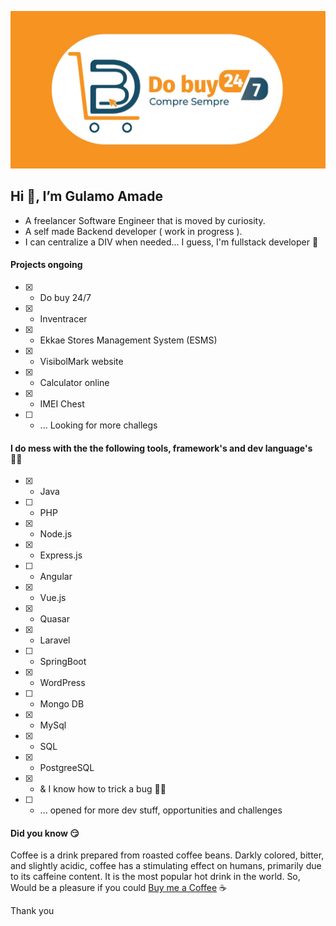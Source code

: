 ![Gulamo Amade](https://github.com/gul-am/gul-am/blob/main/githubprotofolio.png)

## Hi 👋, I’m Gulamo Amade ##

- A freelancer Software Engineer that is moved by curiosity.
- A self made Backend developer ( work in progress ).
- I can centralize a DIV when needed... I guess, I'm fullstack developer  🤣

#### Projects ongoing 
- [x] - Do buy 24/7
- [x] - Inventracer
- [x] - Ekkae Stores Management System (ESMS)
- [x] - VisibolMark website 
- [x] - Calculator online
- [x] - IMEI Chest
- [ ] - ... Looking for more challegs

#### I do mess with the the following tools, framework's and dev language's 👨‍💻
- [x] - Java
- [ ] - PHP
- [x] - Node.js
- [x] - Express.js
- [ ] - Angular
- [x] - Vue.js
- [x] - Quasar
- [x] - Laravel
- [ ] - SpringBoot
- [x] - WordPress 
- [ ] - Mongo DB
- [x] - MySql
- [x] - SQL
- [x] - PostgreeSQL
- [x] - & I know how to trick a bug 🥱🤐
- [ ] - ... opened for more dev stuff, opportunities and challenges 

#### Did you know 😏
Coffee is a drink prepared from roasted coffee beans. Darkly colored, bitter, and slightly acidic, coffee has a stimulating effect on humans, primarily due to its caffeine content. It is the most popular hot drink in the world. So, Would be a pleasure if you could [Buy me a Coffee](https://www.buymeacoffee.com/gul.amd) ☕ 

Thank you

<!---
gul-am/gul-am is a ✨ special ✨ repository because its `README.md` (this file) appears on your GitHub profile.
You can click the Preview link to take a look at your changes.
--->
